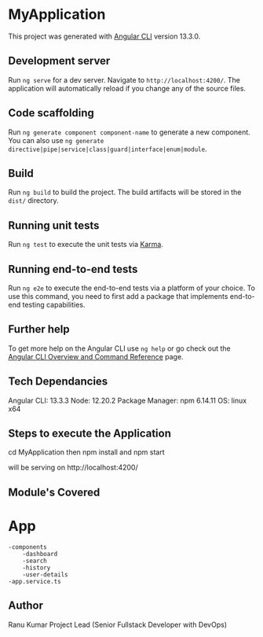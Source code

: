 # MyApplication

This project was generated with [Angular CLI](https://github.com/angular/angular-cli) version 13.3.0.

## Development server

Run `ng serve` for a dev server. Navigate to `http://localhost:4200/`. The application will automatically reload if you change any of the source files.

## Code scaffolding

Run `ng generate component component-name` to generate a new component. You can also use `ng generate directive|pipe|service|class|guard|interface|enum|module`.

## Build

Run `ng build` to build the project. The build artifacts will be stored in the `dist/` directory.

## Running unit tests

Run `ng test` to execute the unit tests via [Karma](https://karma-runner.github.io).

## Running end-to-end tests

Run `ng e2e` to execute the end-to-end tests via a platform of your choice. To use this command, you need to first add a package that implements end-to-end testing capabilities.

## Further help

To get more help on the Angular CLI use `ng help` or go check out the [Angular CLI Overview and Command Reference](https://angular.io/cli) page.

## Tech Dependancies
Angular CLI: 13.3.3
Node: 12.20.2
Package Manager: npm 6.14.11
OS: linux x64


## Steps to execute the Application
cd MyApplication
then npm install
and npm start

will be serving on http://localhost:4200/

## Module's Covered
# App
    -components
        -dashboard
        -search
        -history
        -user-details
    -app.service.ts

## Author
Ranu Kumar
Project Lead
(Senior Fullstack Developer with DevOps)


